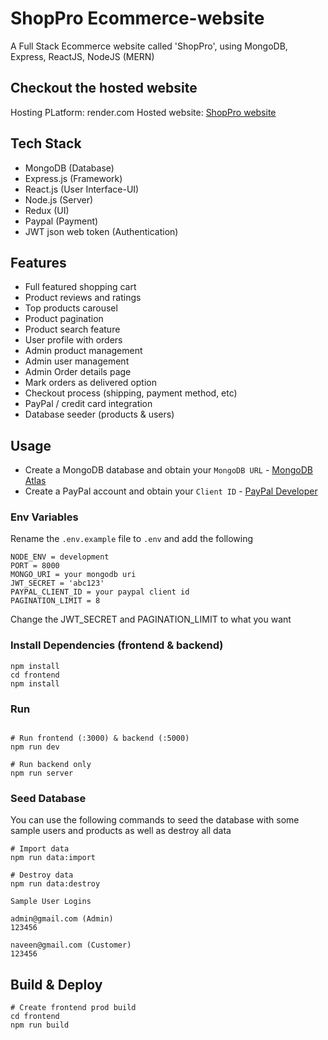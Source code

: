 # ShopPro Ecommerce-website
A Full Stack Ecommerce website called 'ShopPro', using MongoDB, Express, ReactJS, NodeJS (MERN)

## Checkout the hosted website
Hosting PLatform: render.com
Hosted website: [ShopPro website](https://shoppro-qtmo.onrender.com)

## Tech Stack
- MongoDB (Database)
- Express.js (Framework)
- React.js (User Interface-UI)
- Node.js (Server)
- Redux (UI)
- Paypal (Payment)
- JWT json web token (Authentication)

## Features

- Full featured shopping cart
- Product reviews and ratings
- Top products carousel
- Product pagination
- Product search feature
- User profile with orders
- Admin product management
- Admin user management
- Admin Order details page
- Mark orders as delivered option
- Checkout process (shipping, payment method, etc)
- PayPal / credit card integration
- Database seeder (products & users)

## Usage

- Create a MongoDB database and obtain your `MongoDB URL` - [MongoDB Atlas](https://www.mongodb.com/cloud/atlas/register)
- Create a PayPal account and obtain your `Client ID` - [PayPal Developer](https://developer.paypal.com/)

### Env Variables

Rename the `.env.example` file to `.env` and add the following

```
NODE_ENV = development
PORT = 8000
MONGO_URI = your mongodb uri
JWT_SECRET = 'abc123'
PAYPAL_CLIENT_ID = your paypal client id
PAGINATION_LIMIT = 8
```

Change the JWT_SECRET and PAGINATION_LIMIT to what you want

### Install Dependencies (frontend & backend)

```
npm install
cd frontend
npm install
```

### Run

```

# Run frontend (:3000) & backend (:5000)
npm run dev

# Run backend only
npm run server
```

### Seed Database

You can use the following commands to seed the database with some sample users and products as well as destroy all data

```
# Import data
npm run data:import

# Destroy data
npm run data:destroy
```

```
Sample User Logins

admin@gmail.com (Admin)
123456

naveen@gmail.com (Customer)
123456
```

## Build & Deploy

```
# Create frontend prod build
cd frontend
npm run build
```
